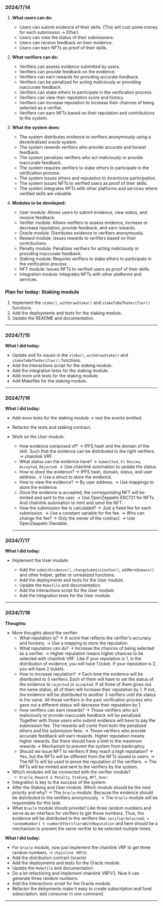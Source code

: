 ### 2024/7/14

1. **What users can do:**

   - Users can submit evidence of their skills. (This will cost some money for each submission -> Ether)
   - Users can view the status of their submissions.
   - Users can receive feedback on their evidence.
   - Users can earn NFTs as proof of their skills.

2. **What verifiers can do:**

   - Verifiers can assess evidence submitted by users.
   - Verifiers can provide feedback on the evidence.
   - Verifiers can earn rewards for providing accurate feedback.
   - Verifiers can be penalized for acting maliciously or providing inaccurate feedback.
   - Verifiers can stake ethers to participate in the verification process.
   - Verifiers can view their reputation score and history.
   - Verifiers can increase reputation to increase their chances of being selected as a verifier.
   - Verifiers can earn NFTs based on their reputation and contributions to the system.

3. **What the system does:**

   - The system distributes evidence to verifiers anonymously using a decentralized oracle system.
   - The system rewards verifiers who provide accurate and honest feedback.
   - The system penalizes verifiers who act maliciously or provide inaccurate feedback.
   - The system requires verifiers to stake ethers to participate in the verification process.
   - The system issues ethers and reputation to incentivize participation.
   - The system issues NFTs to verified users as proof of their skills.
   - The system integrates NFTs with other platforms and services where verified skills are valuable.

4. **Modules to be developed:**

   - User module: Allows users to submit evidence, view status, and receive feedback.
   - Verifier module: Allows verifiers to assess evidence, increase or decrease reputation, provide feedback, and earn rewards.
   - Oracle module: Distributes evidence to verifiers anonymously.
   - Reward module: Issues rewards to verifiers based on their contributions.
   - Penalty module: Penalizes verifiers for acting maliciously or providing inaccurate feedback.
   - Staking module: Requires verifiers to stake ethers to participate in the verification process.
   - NFT module: Issues NFTs to verified users as proof of their skills.
   - Integration module: Integrates NFTs with other platforms and services.

### Plan for today: Staking module

1.  Implement the `stake()`, `withdrawStake()` and `stakeToBeTheVerifier()` functions.
2.  Add the deployments and tests for the staking module.
3.  Update the README and documentation.

---

### 2024/7/15

**What I did today:**

- Update and fix issues in the `stake()`, `withdrawStake()` and `stakeToBeTheVerifier()` functions.
- Add the Interactions script for the staking module.
- Add the integration tests for the staking module.
- Add more unit tests for the staking module.
- Add Makefike for the staking module.

---

### 2024/7/16

**What I did today:**

- Add more tests for the staking module -> test the events emitted.
- Refactor the tests and staking contract.
- Work on the User module:

  - How evidence composed of? -> IPFS hash and the domain of the skill. Such that the evidence can be distributed to the right verifiers. -> chainlink VRF.
  - What status can the evidence have? -> `Submitted`, `In Review`, `Accepted`, `Rejected`. -> Use chainlink automation to update the status.
  - How to store the evidence? -> IPFS hash, domain, status, and user address. -> Use a struct to store the evidence.
  - How to view the evidence? -> By user address. -> Use mappings to store the evidence.
  - Once the evidence is accepted, the corresponding NFT will be minted and sent to the user. -> Use OpenZeppelin ERC721 for NFTs. And chainlink automation to mint and send the NFT.
  - How the submission fee is calculated? -> Just a fixed fee for each submission. -> Use a constant variable for the fee. -> Who can change the fee? -> Only the owner of the contract. -> Use OpenZeppelin Ownable.

  ***

### 2024/7/17

**What I did today:**

- Implement the User module:

  - Add the `submitEvidence()`, `changeSubmissionFee()`, `addMoreDomain()` and other helper, getter or unrealized functions.
  - Add the deployments and tests for the User module.
  - Update the `Makefile` and documentation.
  - Add the Interactions script for the User module.
  - Add the integration tests for the User module.

---

### 2024/7/18

**Thoughts:**

- More thoughts about the verifier:
  - What reputation is? -> A score that reflects the verifier's accuracy and honesty. -> Use a mapping to store the reputation.
  - What reputation can do? -> Increase the chances of being selected as a verifier. -> Higher reputation means higher chances to be selected with chainlink VRF. Like if your reputation is 1, in the distribution of evidence, you will have 1 ticket. If your reputation is 2, you will have 2 tickets.
  - How to increase reputation? -> Each time the evidence will be distributed to 3 verifiers. Each of them will have to set the status of the evidence to `rejected` or `accepted`. If all three of them gives out the same status, all of them will increase their reputation by 1. If not, the evidence will be distributed to another 3 verifiers until the status is the same. All those verifiers in the past verification process who gave out a different status will decrease their reputation by 1.
  - How verifiers can earn rewards? -> Those verifiers who act maliciously or provide inaccurate feedback will be penalized. Together with those users who submit evidence will have to pay the submission fee. The rewards will come from both the penalized ethers and the submission fees. -> Those verifiers who provide accurate feedback will earn rewards. Higher reputation means higher rewards. But there should have a limit to the maximum rewards -> Mechanism to prevent the system from bankruptcy.
  - Should we issue NFT to verifiers if they reach a high reputation? -> Yes, but the NFTs will be different from the NFTs issued to users. -> The NFTs will be used to prove the reputation of the verifiers. -> The NFTs will be minted and sent to the verifiers by the system.
- Which modules will be coneected with the verifier module?
  - `Oracle`, `Reward & Penalty`, `Staking`, `NFT`, `User`.
- Integration is key to the success of the system.
- After the Staking and User module. Which module should be the next priority and why? -> The `Oracle` module. Because the evidence should be distributed to the verifiers anonymously. -> The `Oracle` module will be responsible for this task.
- What `Oracle` module should provide? Like three random numbers and serve as an interface for verifiers to get those numbers. Thus, the evidence will be distributed to the verifiers like: `verifierSelected1 = randomNumber1 % numberOfVerifiersWithReputation` and here should be a mechanism to prevent the same verifier to be selected multiple times.

**What I did today:**

- For `Oracle` module, now just implement the chainlink VRF to get three random numbers. -> `chainlink VRFV2`.
- Add the distribution contract (oracle)
- Add the deployments and tests for the Oracle module.
- Update the `Makefile` and documentation.
- Do a lot refactoring and implement chainlink VRFV2. Now it can generate three random numbers.
- Add the Interactions script for the Oracle module.
- Refactor the deloyments make it easy to create subscription and fund subscription, add consumer in one command.

---
